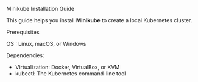 

Minikube Installation Guide

This guide helps you install **Minikube** to create a local Kubernetes cluster.

Prerequisites

OS : Linux, macOS, or Windows

Dependencies:
  - Virtualization: Docker, VirtualBox, or KVM
  - kubectl: The Kubernetes command-line tool
